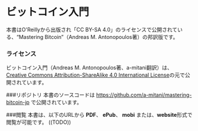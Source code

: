 ビットコイン入門
=============

本書はO'Reillyから出版され「CC BY-SA 4.0」のライセンスで公開されている、“Mastering Bitcoin”（Andreas M. Antonopoulos著）の邦訳版です。

### ライセンス
ビットコイン入門（Andreas M. Antonopoulos著、a-mitani翻訳）は、[Creative Commons Attribution-ShareAlike 4.0 International License](https://creativecommons.org/licenses/by-sa/4.0/)の元で公開されています。

###リポジトリ
本書のソースコードは https://github.com/a-mitani/mastering-bitcoin-jp で公開されています。

###閲覧
本書は、以下のURLから **PDF**、 **ePub**、 **mobi** または、**website**形式で閲覧が可能です。
((TODO))
